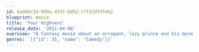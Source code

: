```yaml
---
id: 6ad8dc2d-949a-4fd7-b952-cff32dfdfeb2
blueprint: movie
title: 'Your Highness'
release_date: '2011-04-08'
overview: "A fantasy movie about an arrogant, lazy prince and his more heroic brother who must complete a quest in order to save their father's kingdom."
genres: '[{"id": 35, "name": "Comedy"}]'
---
```

